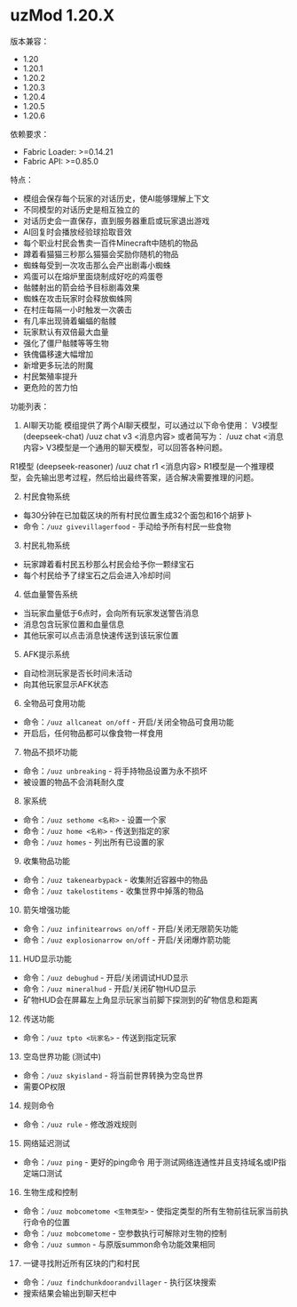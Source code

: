 # uzMod 1.20.X

版本兼容：
- 1.20
- 1.20.1
- 1.20.2
- 1.20.3
- 1.20.4
- 1.20.5
- 1.20.6

依赖要求：
- Fabric Loader: >=0.14.21
- Fabric API: >=0.85.0

特点：
- 模组会保存每个玩家的对话历史，使AI能够理解上下文
- 不同模型的对话历史是相互独立的
- 对话历史会一直保存，直到服务器重启或玩家退出游戏
- AI回复时会播放经验球拾取音效
- 每个职业村民会售卖一百件Minecraft中随机的物品
- 蹲着看猫猫三秒那么猫猫会奖励你随机的物品
- 蜘蛛每受到一次攻击那么会产出剧毒小蜘蛛
- 鸡蛋可以在熔炉里面烧制成好吃的鸡蛋卷
- 骷髅射出的箭会给予目标剧毒效果
- 蜘蛛在攻击玩家时会释放蜘蛛网
- 在村庄每隔一小时触发一次袭击
- 有几率出现骑着蝙蝠的骷髅
- 玩家默认有双倍最大血量
- 强化了僵尸骷髅等等生物
- 铁傀儡移速大幅增加
- 新增更多玩法的附魔
- 村民繁殖率提升
- 更危险的苦力怕

功能列表：

1. AI聊天功能
模组提供了两个AI聊天模型，可以通过以下命令使用：
V3模型 (deepseek-chat)
/uuz chat v3 <消息内容>
或者简写为：
/uuz chat <消息内容>
V3模型是一个通用的聊天模型，可以回答各种问题。

R1模型 (deepseek-reasoner)
/uuz chat r1 <消息内容>
R1模型是一个推理模型，会先输出思考过程，然后给出最终答案，适合解决需要推理的问题。

2. 村民食物系统
- 每30分钟在已加载区块的所有村民位置生成32个面包和16个胡萝卜
- 命令：`/uuz givevillagerfood` - 手动给予所有村民一些食物

3. 村民礼物系统
- 玩家蹲着看村民五秒那么村民会给予你一颗绿宝石
- 每个村民给予了绿宝石之后会进入冷却时间

4. 低血量警告系统
- 当玩家血量低于6点时，会向所有玩家发送警告消息
- 消息包含玩家位置和血量信息
- 其他玩家可以点击消息快速传送到该玩家位置

5. AFK提示系统
- 自动检测玩家是否长时间未活动
- 向其他玩家显示AFK状态

6. 全物品可食用功能
- 命令：`/uuz allcaneat on/off` - 开启/关闭全物品可食用功能
- 开启后，任何物品都可以像食物一样食用

7. 物品不损坏功能
- 命令：`/uuz unbreaking` - 将手持物品设置为永不损坏
- 被设置的物品不会消耗耐久度

8. 家系统
- 命令：`/uuz sethome <名称>` - 设置一个家
- 命令：`/uuz home <名称>` - 传送到指定的家
- 命令：`/uuz homes` - 列出所有已设置的家

9. 收集物品功能
- 命令：`/uuz takenearbypack` - 收集附近容器中的物品
- 命令：`/uuz takelostitems` - 收集世界中掉落的物品

10. 箭矢增强功能
- 命令：`/uuz infinitearrows on/off` - 开启/关闭无限箭矢功能
- 命令：`/uuz explosionarrow on/off` - 开启/关闭爆炸箭功能

11. HUD显示功能
- 命令：`/uuz debughud` - 开启/关闭调试HUD显示
- 命令：`/uuz mineralhud` - 开启/关闭矿物HUD显示
- 矿物HUD会在屏幕左上角显示玩家当前脚下探测到的矿物信息和距离

12. 传送功能
- 命令：`/uuz tpto <玩家名>` - 传送到指定玩家

13. 空岛世界功能 (测试中)
- 命令：`/uuz skyisland` - 将当前世界转换为空岛世界
- 需要OP权限

14. 规则命令
- 命令：`/uuz rule` - 修改游戏规则

15. 网络延迟测试
- 命令：`/uuz ping` - 更好的ping命令 用于测试网络连通性并且支持域名或IP指定端口测试

16. 生物生成和控制
- 命令：`/uuz mobcometome <生物类型>` - 使指定类型的所有生物前往玩家当前执行命令的位置
- 命令：`/uuz mobcometome` - 空参数执行可解除对生物的控制
- 命令：`/uuz summon` - 与原版summon命令功能效果相同

17. 一键寻找附近所有区块的门和村民
- 命令：`/uuz findchunkdoorandvillager` - 执行区块搜索
- 搜索结果会输出到聊天栏中

